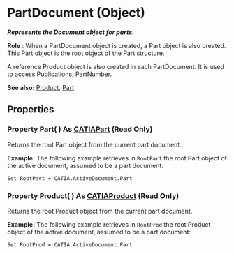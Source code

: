 # PartDocument (Object)

**_Represents the Document object for parts._**

**Role** : When a PartDocument object is created, a Part object is also created. This Part object is the root object of the Part structure.

A reference Product object is also created in each PartDocument. It is used to access Publications, PartNumber.

**See also:**      [Product](../ProductStructureInterfaces/interface_Product_11223.md), [Part](../MecModInterfaces/interface_Part_3788.md)

## Properties

### Property **Part**( ) As [CATIAPart](../MecModInterfaces/interface_Part_3788.md) (Read Only)

Returns the root Part object from the current part document.

**Example:**     The following example retrieves in `RootPart` the root Part object of the active document, assumed to be a part document:

```VBScript
Set RootPart = CATIA.ActiveDocument.Part

```

### Property **Product**( ) As [CATIAProduct](../ProductStructureInterfaces/interface_Product_11223.md) (Read Only)

Returns the root Product object from the current part document.

**Example:**     The following example retrieves in `RootProd` the root Product object of the active document, assumed to be a part document:

```VBScript
Set RootProd = CATIA.ActiveDocument.Part

```